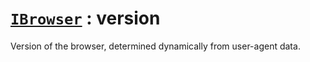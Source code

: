 # [`IBrowser`](/api/main/get-browser.md) : version

Version of the browser, determined dynamically from user-agent data. 